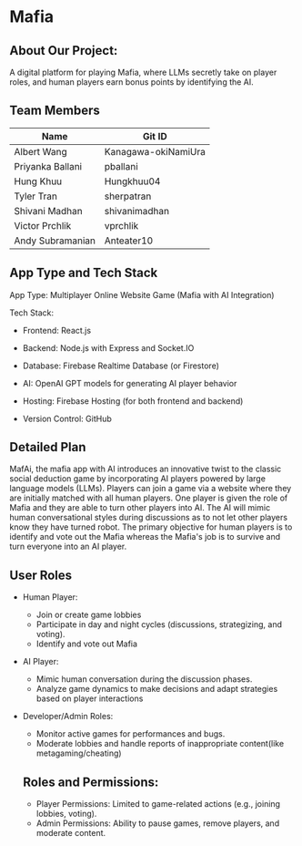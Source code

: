 # Mafia

## About Our Project:
A digital platform for playing Mafia, where LLMs secretly take on player roles, and human players earn bonus points by identifying the AI.

## Team Members

| Name                  | Git ID                  |
|-----------------------|-------------------------|
| Albert Wang           | Kanagawa-okiNamiUra     |
| Priyanka Ballani      | pballani                |
| Hung Khuu             | Hungkhuu04              |
| Tyler Tran            | sherpatran              |
| Shivani Madhan        | shivanimadhan           |
| Victor Prchlik        | vprchlik                |
| Andy Subramanian      | Anteater10              |

## App Type and Tech Stack

App Type: Multiplayer Online Website Game (Mafia with AI Integration)

Tech Stack:

- Frontend: React.js

- Backend: Node.js with Express and Socket.IO

- Database: Firebase Realtime Database (or Firestore)

- AI: OpenAI GPT models for generating AI player behavior

- Hosting: Firebase Hosting (for both frontend and backend)

- Version Control: GitHub

## Detailed Plan
MafAi, the mafia app with AI introduces an innovative twist to the classic social deduction game by incorporating AI players powered by large language models (LLMs). Players can join a game via a website where they are initially matched with all human players. One player is given the role of Mafia and they are able to turn other players into AI. The AI will mimic human conversational styles during discussions as to not let other players know they have turned robot. The primary objective for human players is to identify and vote out the Mafia whereas the Mafia's job is to survive and turn everyone into an AI player.

## User Roles
- Human Player: 
  - Join or create game lobbies
  - Participate in day and night cycles (discussions, strategizing, and voting).
  - Identify and vote out Mafia
- AI Player:
  - Mimic human conversation during the discussion phases.
  - Analyze game dynamics to make decisions and adapt strategies based on player interactions
- Developer/Admin Roles:
  - Monitor active games for performances and bugs.
  - Moderate lobbies and handle reports of inappropriate content(like metagaming/cheating)

  ## Roles and Permissions:
  - Player Permissions: Limited to game-related actions (e.g., joining lobbies, voting).
  - Admin Permissions: Ability to pause games, remove players, and moderate content.

